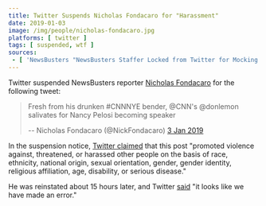 ```yaml
---
title: Twitter Suspends Nicholas Fondacaro for "Harassment"
date: 2019-01-03
image: /img/people/nicholas-fondacaro.jpg
platforms: [ twitter ]
tags: [ suspended, wtf ]
sources:
 - [ 'NewsBusters "NewsBusters Staffer Locked from Twitter for Mocking Drunk Don Lemon [UPDATED]" by Corinne Weaver (3 Jan 2019)', 'http://archive.vn/C7qsh' ]
---
```


Twitter suspended NewsBusters reporter [Nicholas
Fondacaro](https://www.newsbusters.org/author/nicholas-fondacaro) for the
following tweet:
> Fresh from his drunken #CNNNYE bender, @CNN's @donlemon salivates for Nancy
> Pelosi becoming speaker
>
> -- Nicholas Fondacaro (@NickFondacaro) [3 Jan 2019](http://archive.vn/ouWVW)

In the suspension notice, [Twitter claimed](http://archive.vn/C7qsh#selection-1023.0-1025.220) that this
post "promoted violence against, threatened, or harassed other people on the
basis of race, ethnicity, national origin, sexual orientation, gender, gender
identity, religious affiliation, age, disability, or serious disease."

He was reinstated about 15 hours later, and Twitter
[said](http://archive.vn/C7qsh#selection-995.150-995.186) "it looks like we
have made an error."
